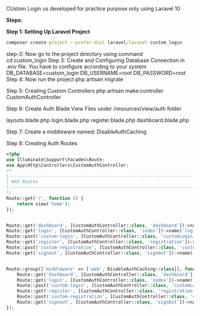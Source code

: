 CUstom Login us developed for practice purpose only using Laravel 10

**Steps:**

**Step 1: Setting Up Laravel Project**
```cmd
composer create-project --prefer-dist laravel/laravel custom_login
```
step-2: Now go to the project directory using command  
cd custom_login 
Step 3: Create and Configuring Database Connection in .env file. You have to configure according to your system
DB_DATABASE=custom_login
DB_USERNAME=root
DB_PASSWORD=root
Step 4: Now run the project
php artisan migrate

Step 5: Creating Custom Controllers
php artisan make:controller CustomAuthController

Step 6: Create Auth Blade View Files under /resources/view/auth folder

layouts.blade.php
login.blade.php
register.blade.php
dashboard.blade.php

Step 7: Create a middleware named: DisableAuthCaching  



Step 8: Creating Auth Routes
```php
<?php
use Illuminate\Support\Facades\Route;
use App\Http\Controllers\CustomAuthController;
/*
|--------------------------------------------------------------------------
| Web Routes
|--------------------------------------------------------------------------
*/
Route::get('/', function () {
    return view('home');
});


Route::get('dashboard', [CustomAuthController::class, 'dashboard'])->name('dashboard');
Route::get('login', [CustomAuthController::class, 'index'])->name('login');
Route::post('custom-login', [CustomAuthController::class, 'customLogin'])->name('login.custom');
Route::get('register', [CustomAuthController::class, 'registration'])->name('register');
Route::post('custom-registration', [CustomAuthController::class, 'customRegistration'])->name('register.custom');
Route::get('signout', [CustomAuthController::class, 'signOut'])->name('signout');


Route::group(['middleware' => ['web', DisableAuthCaching::class]], function () {
    Route::get('dashboard', [CustomAuthController::class, 'dashboard'])->name('dashboard');
    Route::get('login', [CustomAuthController::class, 'index'])->name('login');
    Route::post('custom-login', [CustomAuthController::class, 'customLogin'])->name('login.custom');
    Route::get('register', [CustomAuthController::class, 'registration'])->name('register');
    Route::post('custom-registration', [CustomAuthController::class, 'customRegistration'])->name('register.custom');
    Route::get('signout', [CustomAuthController::class, 'signOut'])->name('signout');
});
```



